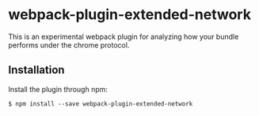 # webpack-plugin-extended-network

This is an experimental webpack plugin for analyzing how your bundle performs under the chrome protocol.

## Installation

Install the plugin through npm:

`$ npm install --save webpack-plugin-extended-network`
